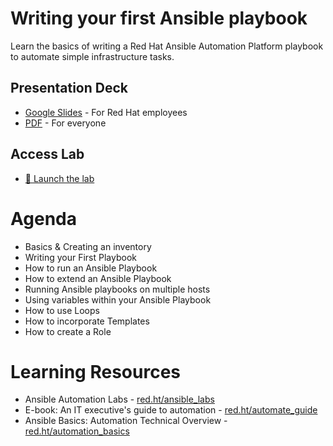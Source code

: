 # Writing your first Ansible playbook

Learn the basics of writing a Red Hat Ansible Automation Platform playbook to automate simple infrastructure tasks.


## Presentation Deck

- [Google Slides](https://docs.google.com/presentation/d/1BrRZ1_uSvdGRw5RvjKmdrPFpaiSFm3NOVkzH9zg0gCk/edit?usp=sharing) - For Red Hat employees
- [PDF](decks/first_playbook.pdf) - For everyone

  
## Access Lab

- <a target="_new" href="https://play.instruqt.com/embed/redhat/tracks/writing-first-playbook?token=em_epihlg9zuxia3gzi&show_challenges=true">🚀 Launch the lab</a>

# Agenda

- Basics & Creating an inventory
- Writing your First Playbook
- How to run an Ansible Playbook
- How to extend an Ansible Playbook
- Running Ansible playbooks on multiple hosts
- Using variables within your Ansible Playbook
- How to use Loops
- How to incorporate Templates
- How to create a Role

# Learning Resources

- Ansible Automation Labs - [red.ht/ansible_labs](https://red.ht/ansible_labs)
- E-book: An IT executive's guide to automation - [red.ht/automate_guide](https://red.ht/automate_guide)
- Ansible Basics: Automation Technical Overview - [red.ht/automation_basics](https://red.ht/automation_basics)
